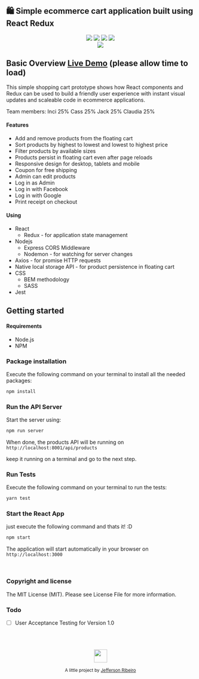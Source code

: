 ## 🛍️ Simple ecommerce cart application built using React Redux
<p align="center">
  <img src="https://img.shields.io/badge/React-16.3.1-blue.svg">
  <img src="https://img.shields.io/badge/Redux-3.7.2-blue.svg?colorB=764abc">
  <img src="https://img.shields.io/badge/Nodejs-6.10.2-blue.svg?colorB=90c53f">
  <img src="https://img.shields.io/badge/Express-4.16.3-blue.svg?colorB=47535e">
  <br/>
  <img src="./react-shopping-cart.gif">
</p>

## Basic Overview  [Live Demo](https://limitless-hollows-54481.herokuapp.com/) (please allow time to load)

This simple shopping cart prototype shows how React components and Redux can be used to build a
friendly user experience with instant visual updates and scaleable code in ecommerce applications.

Team members:
Inci 25%
Cass 25%
Jack 25%
Claudia 25%

#### Features
- Add and remove products from the floating cart
- Sort products by highest to lowest and lowest to highest price
- Filter products by available sizes
- Products persist in floating cart even after page reloads
- Responsive design for desktop, tablets and mobile
- Coupon for free shipping
- Admin can edit products
- Log in as Admin
- Log in with Facebook
- Log in with Google
- Print receipt on checkout

#### Using
- React
  * Redux - for application state management
- Nodejs
  * Express CORS Middleware
  * Nodemon - for watching for server changes
- Axios - for promise HTTP requests
- Native local storage API - for product persistence in floating cart
- CSS
  * BEM methodology
  * SASS
- Jest

## Getting started

#### Requirements

- Node.js
- NPM

### Package installation

Execute the following command on your terminal to install all the needed packages:
``` bash
npm install
```

### Run the API Server

Start the server using:
``` bash
npm run server
```
When done, the products API will be running on  `http://localhost:8001/api/products`

keep it running on a terminal and go to the next step.

### Run Tests
Execute the following command on your terminal to run the tests:
``` bash
yarn test
```

### Start the React App

just execute the following command and thats it! :D
``` bash
npm start
```

The application will start automatically in your browser on `http://localhost:3000`

<br/>

### Copyright and license
The MIT License (MIT). Please see License File for more information.

### Todo
- [ ] User Acceptance Testing for Version 1.0
<br/>
<br/>

<p align="center"><img src="https://avatars2.githubusercontent.com/u/20846473?s=70&v=4" width="35" height="35"/></p>
<p align="center">
<sub>A little project by <a href="http://www.jeffersonribeiro.com/">Jefferson Ribeiro</a></sub>
</p>
